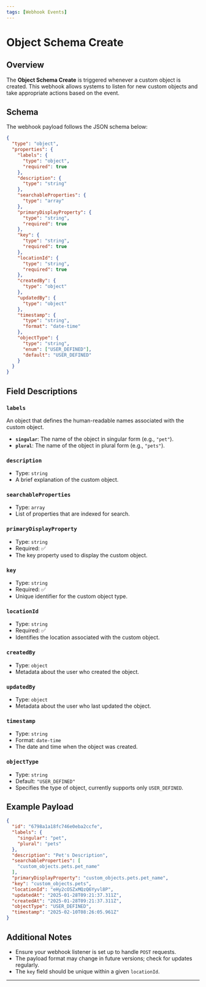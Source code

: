 ```yaml
---
tags: [Webhook Events]
---
```


# Object Schema Create

## Overview

The **Object Schema Create** is triggered whenever a custom object is created. This webhook allows systems to listen for new custom objects and take appropriate actions based on the event.

## Schema

The webhook payload follows the JSON schema below:

```json json_schema
{
  "type": "object",
  "properties": {
    "labels": {
      "type": "object",
      "required": true
    },
    "description": {
      "type": "string"
    },
    "searchableProperties": {
      "type": "array"
    },
    "primaryDisplayProperty": {
      "type": "string",
      "required": true
    },
    "key": {
      "type": "string",
      "required": true
    },
    "locationId": {
      "type": "string",
      "required": true
    },
    "createdBy": {
      "type": "object"
    },
    "updatedBy": {
      "type": "object"
    },
    "timestamp": {
      "type": "string",
      "format": "date-time"
    },
    "objectType": {
      "type": "string",
      "enum": ["USER_DEFINED"],
      "default": "USER_DEFINED"
    }
  }
}
```

## Field Descriptions

### `labels`
An object that defines the human-readable names associated with the custom object.
- **`singular`**: The name of the object in singular form (e.g., `"pet"`).
- **`plural`**: The name of the object in plural form (e.g., `"pets"`).

### `description`
- Type: `string`
- A brief explanation of the custom object.

### `searchableProperties`
- Type: `array`
- List of properties that are indexed for search.

### `primaryDisplayProperty`
- Type: `string`
- Required: ✅
- The key property used to display the custom object.

### `key`
- Type: `string`
- Required: ✅
- Unique identifier for the custom object type.

### `locationId`
- Type: `string`
- Required: ✅
- Identifies the location associated with the custom object.

### `createdBy`
- Type: `object`
- Metadata about the user who created the object.

### `updatedBy`
- Type: `object`
- Metadata about the user who last updated the object.

### `timestamp`
- Type: `string`
- Format: `date-time`
- The date and time when the object was created.

### `objectType`
- Type: `string`
- Default: `"USER_DEFINED"`
- Specifies the type of object, currently supports only `USER_DEFINED`.

## Example Payload

```json
{
  "id": "6798a1a18fc746e0eba2ccfe",
  "labels": {
    "singular": "pet",
    "plural": "pets"
  },
  "description": "Pet's Description",
  "searchableProperties": [
    "custom_objects.pets.pet_name"
  ],
  "primaryDisplayProperty": "custom_objects.pets.pet_name",
  "key": "custom_objects.pets",
  "locationId": "eHy2cOSZxMQzQ6Yyvl8P",
  "updatedAt": "2025-01-28T09:21:37.311Z",
  "createdAt": "2025-01-28T09:21:37.311Z",
  "objectType": "USER_DEFINED",
  "timestamp": "2025-02-10T08:26:05.961Z"
}
```

## Additional Notes

- Ensure your webhook listener is set up to handle `POST` requests.
- The payload format may change in future versions; check for updates regularly.
- The `key` field should be unique within a given `locationId`.

---
